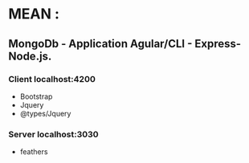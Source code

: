 # MEAN :

## MongoDb - Application Agular/CLI - Express- Node.js.

### Client localhost:4200

   * Bootstrap
   * Jquery
   * @types/Jquery
### Server localhost:3030

  * feathers
